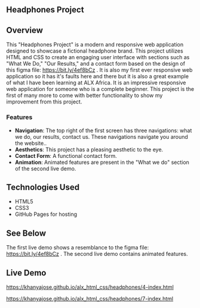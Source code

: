 ## Headphones Project

## Overview
This "Headphones Project" is a modern and responsive web application designed to showcase a fictional headphone brand. This project utilizes HTML and CSS to create an engaging user interface with sections such as "What We Do," "Our Results," and a contact form based on the design of this figma file: https://bit.ly/4ef8bCz . It is also my first ever responsive web application so it has it's faults here and there but it is also a great example of what I have been learning at ALX Africa. It is an impressive responsive web application for someone who is a complete beginner. This project is the first of many more to come with better functionality to show my improvement from this project.

### Features
- **Navigation**: The top right of the first screen has three navigations: what we do, our results, contact us. These navigations navigate you around the website..
- **Aesthetics**: This project has a pleasing aesthetic to the eye.
- **Contact Form**: A functional contact form.
- **Animation**: Animated features are present in the "What we do" section of the second live demo.

## Technologies Used
- HTML5
- CSS3
- GitHub Pages for hosting

## See Below
The first live demo shows a resemblance to the figma file: https://bit.ly/4ef8bCz .
The second live demo contains animated features.

## Live Demo
https://khanyajose.github.io/alx_html_css/headphones/4-index.html 

https://khanyajose.github.io/alx_html_css/headphones/7-index.html 
